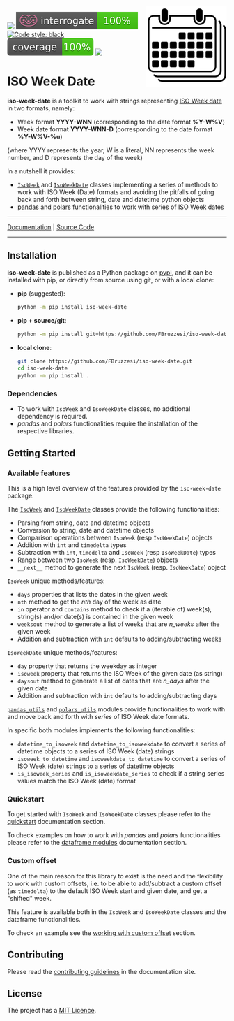 <img src="docs/img/iso-week-date-logo.svg" width=185 height=185 align="right">

![](https://img.shields.io/github/license/FBruzzesi/iso-week)
<img src ="docs/img/interrogate-shield.svg">
[![Code style: black](https://img.shields.io/badge/code%20style-black-000000.svg)](https://github.com/psf/black)
<img src="docs/img/coverage.svg">
<img src="https://img.shields.io/pypi/pyversions/iso-week-date">

# ISO Week Date

**iso-week-date** is a toolkit to work with strings representing [ISO Week date](https://en.wikipedia.org/wiki/ISO_week_date) in two formats, namely:

- Week format **YYYY-WNN** (corresponding to the date format **%Y-W%V**)
- Week date format **YYYY-WNN-D** (corresponding to the date format **%Y-W%V-%u**)

(where YYYY represents the year, W is a literal, NN represents the week number, and D represents the day of the week)

In a nutshell it provides:

- [`IsoWeek`](https://fbruzzesi.github.io/iso-week-date/api/isoweek) and [`IsoWeekDate`](https://fbruzzesi.github.io/iso-week-date/api/isoweekdate) classes implementing a series of methods to work with ISO Week (Date) formats and avoiding the pitfalls of going back and forth between string, date and datetime python objects
- [pandas](https://fbruzzesi.github.io/iso-week-date/api/pandas) and [polars](https://fbruzzesi.github.io/iso-week-date/api/polars) functionalities to work with series of ISO Week dates

---

[Documentation](https://fbruzzesi.github.io/iso-week-date) | [Source Code](https://github.com/fbruzzesi/iso-week-date)

---

## Installation

**iso-week-date** is published as a Python package on [pypi](https://pypi.org/project/iso-week-date/), and it can be installed with pip, or directly from source using git, or with a local clone:

- **pip** (suggested):

    ```bash
    python -m pip install iso-week-date
    ```

- **pip + source/git**:

    ```bash
    python -m pip install git+https://github.com/FBruzzesi/iso-week-date.git
    ```

- **local clone**:

    ```bash
    git clone https://github.com/FBruzzesi/iso-week-date.git
    cd iso-week-date
    python -m pip install .
    ```

### Dependencies

- To work with `IsoWeek` and `IsoWeekDate` classes, no additional dependency is required.
- _pandas_ and _polars_ functionalities require the installation of the respective libraries.

## Getting Started

### Available features

This is a high level overview of the features provided by the `iso-week-date` package.

The [`IsoWeek`](https://fbruzzesi.github.io/iso-week-date/api/isoweek) and [`IsoWeekDate`](https://fbruzzesi.github.io/iso-week-date/api/isoweekdate) classes provide the following functionalities:

- Parsing from string, date and datetime objects
- Conversion to string, date and datetime objects
- Comparison operations between `IsoWeek` (resp `IsoWeekDate`) objects
- Addition with `int` and `timedelta` types
- Subtraction with `int`, `timedelta` and `IsoWeek` (resp `IsoWeekDate`) types
- Range between two `IsoWeek` (resp. `IsoWeekDate`) objects
- `__next__` method to generate the next `IsoWeek` (resp. `IsoWeekDate`) object

`IsoWeek` unique methods/features:

- `days` properties that lists the dates in the given week
- `nth` method to get the _nth_ day of the week as date
- `in` operator and `contains` method to check if a (iterable of) week(s), string(s) and/or date(s) is contained in the given week
- `weeksout` method to generate a list of weeks that are _n\_weeks_ after the given week
- Addition and subtraction with `int` defaults to adding/subtracting weeks

`IsoWeekDate` unique methods/features:

- `day` property that returns the weekday as integer
- `isoweek` property that returns the ISO Week of the given date (as string)
- `daysout` method to generate a list of dates that are _n\_days_ after the given date
- Addition and subtraction with `int` defaults to adding/subtracting days

[`pandas_utils`](https://fbruzzesi.github.io/iso-week-date/api/pandas) and [`polars_utils`](https://fbruzzesi.github.io/iso-week-date/api/polars) modules provide functionalities to work with and move back and forth with _series_ of ISO Week date formats.

In specific both modules implements the following functionalities:

- `datetime_to_isoweek` and `datetime_to_isoweekdate` to convert a series of datetime objects to a series of ISO Week (date) strings
- `isoweek_to_datetime` and `isoweekdate_to_datetime` to convert a series of ISO Week (date) strings to a series of datetime objects
- `is_isoweek_series` and `is_isoweekdate_series` to check if a string series values match the ISO Week (date) format

### Quickstart

To get started with `IsoWeek` and `IsoWeekDate` classes please refer to the [quickstart](https://fbruzzesi.github.io/user-guide/quickstart) documentation section.

To check examples on how to work with _pandas_ and _polars_ functionalities please refer to the [dataframe modules](https://fbruzzesi.github.io/user-guide/dataframe-modules) documentation section.

### Custom offset

One of the main reason for this library to exist is the need and the flexibility to work with custom offsets, i.e. to be able to add/subtract a custom offset (as `timedelta`) to the default ISO Week start and given date, and get a "shifted" week.

This feature is available both in the `IsoWeek` and `IsoWeekDate` classes and the dataframe functionalities.

To check an example see the [working with custom offset](https://fbruzzesi.github.io/iso-week-date/user-guide/quickstart/#working-with-custom-offset) section.

## Contributing

Please read the [contributing guidelines](https://fbruzzesi.github.io/iso-week-date/contribute) in the documentation site.

## License

The project has a [MIT Licence](https://github.com/FBruzzesi/iso-week-date/blob/main/LICENSE).
